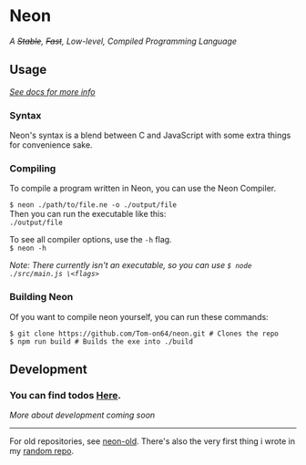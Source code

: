 # Neon
_A ~~Stable~~, ~~Fast~~, Low-level, Compiled Programming Language_

## Usage
_[See docs for more info](./docs/main.md)_

### Syntax
Neon's syntax is a blend between C and JavaScript 
with some extra things for convenience sake.

### Compiling
To compile a program written in Neon,
you can use the Neon Compiler.

`$ neon ./path/to/file.ne -o ./output/file`\
Then you can run the executable like this:\
`./output/file`

To see all compiler options, use the `-h` flag.\
`$ neon -h`

_Note: There currently isn't an executable, 
so you can use `$ node ./src/main.js \<flags>`_

### Building Neon
Of you want to compile neon yourself, you can run these commands:
```git
$ git clone https://github.com/Tom-on64/neon.git # Clones the repo
$ npm run build # Builds the exe into ./build
```

## Development
### You can find todos [Here](./todo.txt).

_More about development coming soon_

---

For old repositories, see [neon-old](https://github.com/Tom-on64/neon-old).
There's also the very first thing i wrote in my [random repo](https://github.com/Tom-on64/random).

